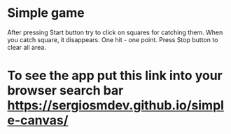 # Simple game
After pressing Start button try to click on squares for catching them. 
When you catch square, it disappears. 
One hit - one point.
Press Stop button to clear all area. 

# To see the app put this link into your browser search bar https://sergiosmdev.github.io/simple-canvas/
